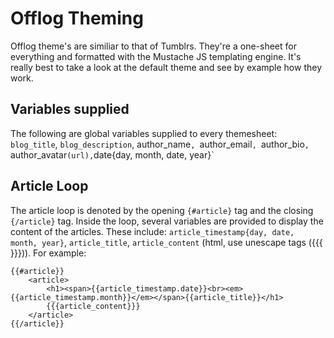 # Offlog Theming
Offlog theme's are similiar to that of Tumblrs. They're a one-sheet for everything and formatted with the Mustache JS templating engine. It's really best to take a look at the default theme and see by example how they work.

## Variables supplied
The following are global variables supplied to every themesheet:
`blog_title`, `blog_description`, author_name`, `author_email`, `author_bio`, `author_avatar` (url), `date{day, month, date, year}`

## Article Loop
The article loop is denoted by the opening `{#article}` tag and the closing `{/article}` tag. Inside the loop, several variables are provided to display the content of the articles. These include: `article_timestamp{day, date, month, year}`, `article_title`, `article_content` (html, use unescape tags ({{{ }}})). For example:

	{{#article}}
		<article>
			<h1><span>{{article_timestamp.date}}<br><em>{{article_timestamp.month}}</em></span>{{article_title}}</h1>
			{{{article_content}}}
		</article>
	{{/article}}
